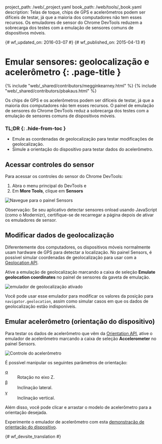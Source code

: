 project_path: /web/_project.yaml
book_path: /web/tools/_book.yaml
description: Telas de toque, chips de GPS e acelerômetros podem ser difíceis de testar, já que a maioria dos computadores não tem esses recursos. Os emuladores de sensor do Chrome DevTools reduzem a sobrecarga dos testes com a emulação de sensores comuns de dispositivos móveis.

{# wf_updated_on: 2016-03-07 #}
{# wf_published_on: 2015-04-13 #}

# Emular sensores: geolocalização e acelerômetro {: .page-title }

{% include "web/_shared/contributors/megginkearney.html" %}
{% include "web/_shared/contributors/pbakaus.html" %}

Os chips de GPS e os acelerômetros podem ser difíceis de testar, já que a maioria dos computadores não tem esses recursos. O painel de emulação de sensores do Chrome DevTools reduz a sobrecarga dos testes com a emulação de sensores comuns de dispositivos móveis.


### TL;DR {: .hide-from-toc }
- Emule as coordenadas de geolocalização para testar modificações de geolocalização.
- Simule a orientação do dispositivo para testar dados do acelerômetro.


## Acessar controles do sensor

<div class="wf-devtools-flex">
  <div>
    <p>Para acessar os controles do sensor do Chrome DevTools:</p>
    <ol>
      <li>Abra o menu principal do DevTools e</li>
      <li>Em <strong>More Tools</strong>, clique em <strong>Sensors</strong></li>
    </ol>
  </div>
  <div class="wf-devtools-flex-half">
    <img src="imgs/navigate-to-sensors.png" alt="Navegue para o painel Sensors">
  </div>
</div>

Observação: Se seu aplicativo detectar sensores onload usando JavaScript (como o Modernizr), certifique-se de recarregar a página depois de ativar os emuladores de sensor.

## Modificar dados de geolocalização

Diferentemente dos computadores, os dispositivos móveis normalmente usam hardware de GPS para detectar a localização. No painel Sensors, é possível simular coordenadas de geolocalização para usar com a <a href='http://www.w3.org/TR/geolocation-API/'>Geolocation API</a>.

<div class="wf-devtools-flex">
  <div>
    <p>Ative a emulação de geolocalização marcando a caixa de seleção <strong>Emulate geolocation coordinates</strong> no painel de sensores da gaveta de emulação.</p>
  </div>
  <div class="wf-devtools-flex-half">
    <img src="imgs/emulation-drawer-geolocation.png" alt="emulador de geolocalização ativado">
  </div>
</div>

Você pode usar esse emulador para modificar os valores da posição para `navigator.geolocation`, assim como simular casos em que os dados de geolocalização estão indisponíveis.

## Emular acelerômetro (orientação do dispositivo)

<div class="wf-devtools-flex">
  <div>
    <p>Para testar os dados de acelerômetro que vêm da <a href='http://www.w3.org/TR/screen-orientation/'>Orientation API</a>, ative o emulador de acelerômetro marcando a caixa de seleção <strong>Accelerometer</strong> no painel Sensors.</p>
  </div>
  <div class="wf-devtools-flex-half">
    <img src="imgs/emulation-drawer-accelerometer.png" alt="Controle do acelerômetro">
  </div>
</div>

É possível manipular os seguintes parâmetros de orientação:

<dl>
<dt><abbr title="alpha">α</abbr></dt>
<dd>Rotação no eixo Z.</dd>
<dt><abbr title="beta">β</abbr></dt>
<dd>Inclinação lateral.</dd>
<dt><abbr title="gamma">γ</abbr></dt>
<dd>Inclinação vertical.</dd>
</dl>

Além disso, você pode clicar e arrastar o modelo de acelerômetro para a orientação desejada.

Experimente o emulador de acelerômetro com esta [demonstração de orientação do dispositivo](http://googlesamples.github.io/web-fundamentals/fundamentals/native-hardware/device-orientation/dev-orientation.html).




{# wf_devsite_translation #}
